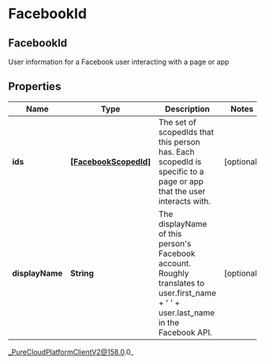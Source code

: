 # FacebookId

## FacebookId
User information for a Facebook user interacting with a page or app

## Properties

|Name | Type | Description | Notes|
|------------ | ------------- | ------------- | -------------|
| **ids** | [**[FacebookScopedId]**](FacebookScopedId) | The set of scopedIds that this person has. Each scopedId is specific to a page or app that the user interacts with. | [optional] |
| **displayName** | **String** | The displayName of this person&#39;s Facebook account. Roughly translates to user.first_name + &#39; &#39; + user.last_name in the Facebook API. | [optional] |



_PureCloudPlatformClientV2@158.0.0_
